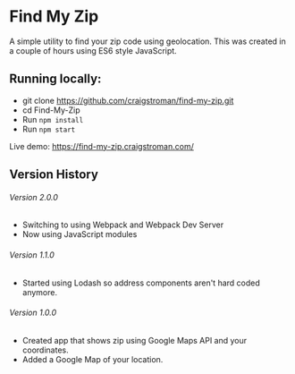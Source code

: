 # Find My Zip

A simple utility to find your zip code using geolocation. This was created in a couple of hours using ES6 style JavaScript.

## Running locally:

- git clone https://github.com/craigstroman/find-my-zip.git
- cd Find-My-Zip
- Run `npm install`
- Run `npm start`

Live demo: https://find-my-zip.craigstroman.com/

## Version History

###### Version 2.0.0

- Switching to using Webpack and Webpack Dev Server
- Now using JavaScript modules

###### Version 1.1.0

- Started using Lodash so address components aren't hard coded anymore.

###### Version 1.0.0

- Created app that shows zip using Google Maps API and your coordinates.
- Added a Google Map of your location.

